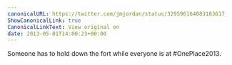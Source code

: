 ```yaml
---
canonicalURL: https://twitter.com/jmjordan/status/329596164083183617
ShowCanonicalLink: true
CanonicalLinkText: View original on
date: 2013-05-01T14:00:23+00:00
---
```

Someone has to hold down the fort while everyone is at #OnePlace2013.